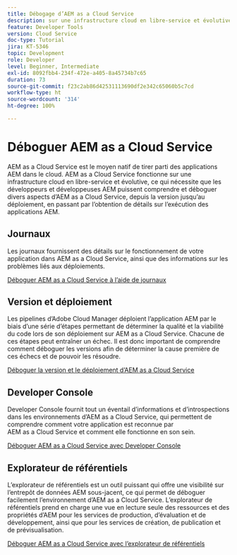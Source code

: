 ```yaml
---
title: Débogage d’AEM as a Cloud Service
description: sur une infrastructure cloud en libre-service et évolutive, ce qui nécessite que les développeurs et développeuses AEM puissent comprendre et déboguer divers aspects d’AEM as a Cloud Service, depuis la version jusqu’au déploiement, en passant par l’obtention de détails sur l’exécution des applications AEM.
feature: Developer Tools
version: Cloud Service
doc-type: Tutorial
jira: KT-5346
topic: Development
role: Developer
level: Beginner, Intermediate
exl-id: 8092fbb4-234f-472e-a405-8a45734b7c65
duration: 73
source-git-commit: f23c2ab86d42531113690df2e342c65060b5c7cd
workflow-type: ht
source-wordcount: '314'
ht-degree: 100%

---
```


# Déboguer AEM as a Cloud Service

AEM as a Cloud Service est le moyen natif de tirer parti des applications AEM dans le cloud. AEM as a Cloud Service fonctionne sur une infrastructure cloud en libre-service et évolutive, ce qui nécessite que les développeurs et développeuses AEM puissent comprendre et déboguer divers aspects d’AEM as a Cloud Service, depuis la version jusqu’au déploiement, en passant par l’obtention de détails sur l’exécution des applications AEM.

## Journaux

Les journaux fournissent des détails sur le fonctionnement de votre application dans AEM as a Cloud Service, ainsi que des informations sur les problèmes liés aux déploiements.

[Déboguer AEM as a Cloud Service à l’aide de journaux](./logs.md)

## Version et déploiement

Les pipelines d’Adobe Cloud Manager déploient l’application AEM par le biais d’une série d’étapes permettant de déterminer la qualité et la viabilité du code lors de son déploiement sur AEM as a Cloud Service. Chacune de ces étapes peut entraîner un échec. Il est donc important de comprendre comment déboguer les versions afin de déterminer la cause première de ces échecs et de pouvoir les résoudre.

[Déboguer la version et le déploiement d’AEM as a Cloud Service](./build-and-deployment.md)

## Developer Console

Developer Console fournit tout un éventail d’informations et d’introspections dans les environnements d’AEM as a Cloud Service, qui permettent de comprendre comment votre application est reconnue par AEM as a Cloud Service et comment elle fonctionne en son sein.

[Déboguer AEM as a Cloud Service avec Developer Console](./developer-console.md)

## Explorateur de référentiels

L’explorateur de référentiels est un outil puissant qui offre une visibilité sur l’entrepôt de données AEM sous-jacent, ce qui permet de déboguer facilement l’environnement d’AEM as a Cloud Service. L’explorateur de référentiels prend en charge une vue en lecture seule des ressources et des propriétés d’AEM pour les services de production, d’évaluation et de développement, ainsi que pour les services de création, de publication et de prévisualisation.

[Déboguer AEM as a Cloud Service avec l’explorateur de référentiels](./repository-browser.md)
